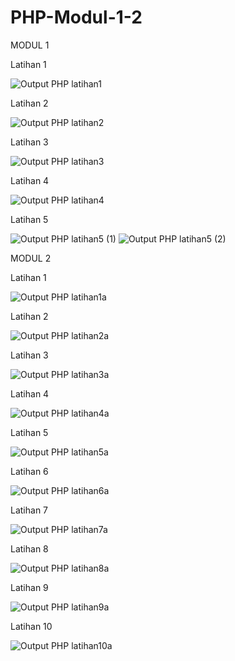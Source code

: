 # PHP-Modul-1-2

MODUL 1

Latihan 1

![Output PHP latihan1](https://user-images.githubusercontent.com/85090045/132159448-dc9e5e18-81d5-4f44-b848-463067bebdb7.png)

Latihan 2

![Output PHP latihan2](https://user-images.githubusercontent.com/85090045/132159465-aaf7b18d-ebc8-4e98-bb3f-388e4732d863.png)

Latihan 3

![Output PHP latihan3](https://user-images.githubusercontent.com/85090045/132159474-ace23724-8571-46d5-bf3c-cb8571a82426.png)

Latihan 4

![Output PHP latihan4](https://user-images.githubusercontent.com/85090045/132159485-5a5aae13-5876-467b-aed4-9ad1a140d136.png)

Latihan 5

![Output PHP latihan5 (1)](https://user-images.githubusercontent.com/85090045/132159500-8c1e1098-fe97-496b-bb27-f78384788491.png)
![Output PHP latihan5 (2)](https://user-images.githubusercontent.com/85090045/132159505-1726eebf-6d86-4115-956d-eed1f9aa5e14.png)


MODUL 2

Latihan 1

![Output PHP latihan1a](https://user-images.githubusercontent.com/85090045/132159520-797a40cd-0dad-4fe5-924d-2777d0b3af29.png)

Latihan 2

![Output PHP latihan2a](https://user-images.githubusercontent.com/85090045/132159532-d03c29ff-0794-4252-9d8b-a0df1b02564a.png)

Latihan 3

![Output PHP latihan3a](https://user-images.githubusercontent.com/85090045/132159545-86c11ec9-b482-436e-b69e-7d05b5cdefc8.png)

Latihan 4

![Output PHP latihan4a](https://user-images.githubusercontent.com/85090045/132159589-7a34328e-9984-4376-a49a-87a7d4d67102.png)

Latihan 5

![Output PHP latihan5a](https://user-images.githubusercontent.com/85090045/132159611-bd096332-1612-48bb-b6ff-8864e944a796.png)

Latihan 6

![Output PHP latihan6a](https://user-images.githubusercontent.com/85090045/132159702-62798f1c-b017-4162-89e3-ce42c3aab675.png)

Latihan 7

![Output PHP latihan7a](https://user-images.githubusercontent.com/85090045/132159717-f46878bc-3152-4299-9a8c-dd27c7b92621.png)

Latihan 8

![Output PHP latihan8a](https://user-images.githubusercontent.com/85090045/132159734-cae4c8c3-b408-40f7-9665-2a386dcf35ff.png)

Latihan 9

![Output PHP latihan9a](https://user-images.githubusercontent.com/85090045/132159749-eb575a4f-da08-4e8f-916b-99c9a9587bcb.png)

Latihan 10

![Output PHP latihan10a](https://user-images.githubusercontent.com/85090045/132159768-f6552e76-d066-451c-b11a-024fccb8348c.png)
